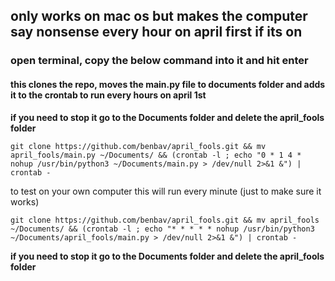 ## only works on mac os but makes the computer say nonsense every hour on april first if its on

### open terminal, copy the below command into it and hit enter

#### this clones the repo, moves the main.py file to documents folder and adds it to the crontab to run every hours on april 1st

**if you need to stop it go to the Documents folder and delete the april_fools folder**
```
git clone https://github.com/benbav/april_fools.git && mv april_fools/main.py ~/Documents/ && (crontab -l ; echo "0 * 1 4 * nohup /usr/bin/python3 ~/Documents/main.py > /dev/null 2>&1 &") | crontab -

```

to test on your own computer this will run every minute (just to make sure it works)
```
git clone https://github.com/benbav/april_fools.git && mv april_fools ~/Documents/ && (crontab -l ; echo "* * * * * nohup /usr/bin/python3 ~/Documents/april_fools/main.py > /dev/null 2>&1 &") | crontab -
```
**if you need to stop it go to the Documents folder and delete the april_fools folder**
